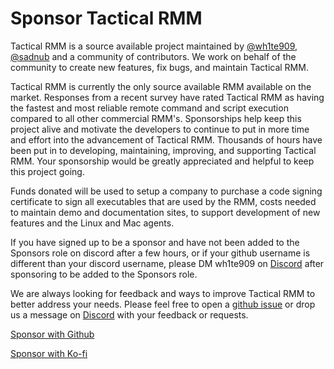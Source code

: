 # Sponsor Tactical RMM

Tactical RMM is a source available project maintained by [@wh1te909](https://github.com/wh1te909), [@sadnub](https://github.com/sadnub) and a community of contributors. We work on behalf of the community to create new features, fix bugs, and maintain Tactical RMM.

Tactical RMM is currently the only source available RMM available on the market. Responses from a recent survey have rated Tactical RMM as having the fastest and most reliable remote command and script execution compared to all other commercial RMM's. Sponsorships help keep this project alive and motivate the developers to continue to put in more time and effort into the advancement of Tactical RMM. Thousands of hours have been put in to developing, maintaining, improving, and supporting Tactical RMM. Your sponsorship would be greatly appreciated and helpful to keep this project going.

Funds donated will be used to setup a company to purchase a code signing certificate to sign all executables that are used by the RMM, costs needed to maintain demo and documentation sites, to support development of new features and the Linux and Mac agents.

If you have signed up to be a sponsor and have not been added to the Sponsors role on discord after a few hours, or if your github username is different than your discord username, please DM wh1te909 on [Discord](https://discord.gg/upGTkWp) after sponsoring to be added to the Sponsors role.

We are always looking for feedback and ways to improve Tactical RMM to better address your needs. Please feel free to open a [github issue](https://github.com/amidaware/tacticalrmm/issues) or drop us a message on [Discord](https://discord.gg/upGTkWp) with your feedback or requests.

[Sponsor with Github](https://github.com/wh1te909)

[Sponsor with Ko-fi](https://ko-fi.com/tacticalrmm)
